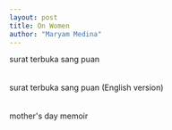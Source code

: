 ```yaml
---
layout: post
title: On Women
author: "Maryam Medina"
---
```


surat terbuka sang puan
<br>
<br>
<br>
surat terbuka sang puan (English version)
<br>
<br>
<br>
mother's day memoir
<br>
<br>
<br>